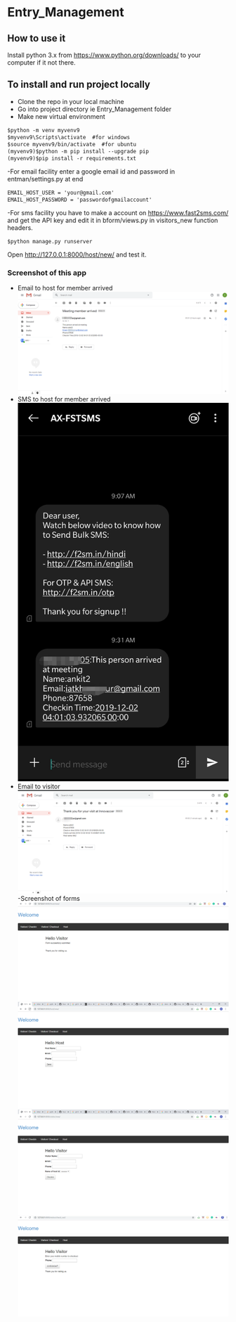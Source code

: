 # Entry_Management

## How to use it
Install python 3.x from https://www.python.org/downloads/ to your computer if it not there.

## To install and run project locally

- Clone the repo in your local machine
- Go into project directory ie Entry_Management folder
- Make new virtual environment 
``` 
$python -m venv myvenv9 
$myvenv9\Scripts\activate  #for windows
$source myvenv9/bin/activate  #for ubuntu
(myvenv9)$python -m pip install --upgrade pip
(myvenv9)$pip install -r requirements.txt
```
-For email facility enter a google email id and password in entman/settings.py at end
```
EMAIL_HOST_USER = 'your@gmail.com'
EMAIL_HOST_PASSWORD = 'passwordofgmailaccount'
```
-For sms facility you have to make a account on https://www.fast2sms.com/ and get the API key and edit it in bform/views.py in visitors_new function headers.
```
$python manage.py runserver
```
Open http://127.0.0.1:8000/host/new/ and test it.

### Screenshot of this app
- Email to host for member arrived 
![GitHub Logo](/images/host.png)
- SMS to host for member arrived 
![GitHub Logo](/images/sms.jpg)
- Email to visitor 
![GitHub Logo](/images/visi.png)
-Screenshot of forms
![GitHub Logo](/images/s1.png)
![GitHub Logo](/images/s2.png)
![GitHub Logo](/images/s3.png)
![GitHub Logo](/images/s4.png)

